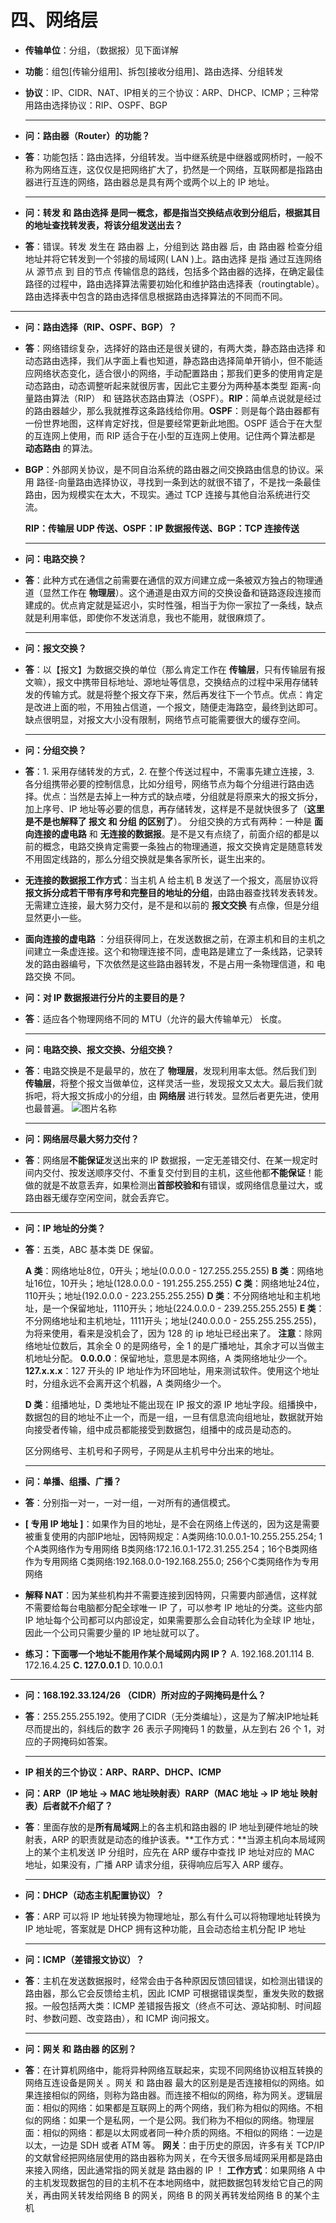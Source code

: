 # 四、网络层
* **传输单位**：分组，（数据报）见下面详解

* **功能**：组包[传输分组用]、拆包[接收分组用]、路由选择、分组转发

* **协议**：IP、CIDR、NAT、IP相关的三个协议：ARP、DHCP、ICMP；三种常用路由选择协议：RIP、OSPF、BGP

  ****
  
* **问：路由器（Router）的功能？**

* **答**：功能包括：路由选择，分组转发。当中继系统是中继器或网桥时，一般不称为网络互连，这仅仅是把网络扩大了，扔然是一个网络，互联网都是指路由器进行互连的网络，路由器总是具有两个或两个以上的 IP 地址。

  ****
  
* **问：转发 和 路由选择 是同一概念，都是指当交换结点收到分组后，根据其目的地址查找转发表，将该分组发送出去？**

*  **答**：错误。转发 发生在 路由器 上，分组到达 路由器 后，由 路由器 检查分组地址并将它转发到一个邻接的局域网( LAN )上。路由选择 是指 通过互连网络从 源节点 到 目的节点 传输信息的路线，包括多个路由器的选择，在确定最佳路径的过程中，路由选择算法需要初始化和维护路由选择表（routingtable）。路由选择表中包含的路由选择信息根据路由选择算法的不同而不同。

  ****
  
* **问：路由选择（RIP、OSPF、BGP）？**

* **答**：网络错综复杂，选择好的路由还是很关键的，有两大类，静态路由选择 和 动态路由选择，我们从字面上看也知道，静态路由选择简单开销小，但不能适应网络状态变化，适合很小的网络，手动配置路由；那我们更多的使用肯定是动态路由，动态调整听起来就很厉害，因此它主要分为两种基本类型 距离-向量路由算法（RIP） 和 链路状态路由算法（OSPF）。**RIP**：简单点说就是经过的路由器越少，那么我就推荐这条路线给你用。**OSPF**：则是每个路由器都有一份世界地图，这样肯定好找，但是要经常更新此地图。OSPF 适合于在大型的互连网上使用，而 RIP 适合于在小型的互连网上使用。记住两个算法都是 **动态路由** 的算法。

* **BGP**：外部网关协议，是不同自治系统的路由器之间交换路由信息的协议。采用 路径-向量路由选择协议，寻找到一条到达的就很不错了，不是找一条最佳路由，因为规模实在太大，不现实。通过 TCP 连接与其他自治系统进行交流。

   **RIP：传输层 UDP 传送、OSPF：IP 数据报传送、BGP：TCP 连接传送**

   ****

* **问：电路交换？**

* **答**：此种方式在通信之前需要在通信的双方间建立成一条被双方独占的物理通道（显然工作在 **物理层**）。这个通道是由双方间的交换设备和链路逐段连接而建成的。优点肯定就是延迟小，实时性强，相当于为你一家拉了一条线，缺点就是利用率低，即使你不发送消息，我也不能用，就很麻烦了。
  
  ****
  
* **问：报文交换？**

* **答**：以【报文】为数据交换的单位（那么肯定工作在 **传输层**，只有传输层有报文嘛），报文中携带目标地址、源地址等信息，交换结点的过程中采用存储转发的传输方式。就是将整个报文存下来，然后再发往下一个节点。优点：肯定是改进上面的啦，不用独占信道，一个报文，随便走海路空，最终到达即可。 缺点很明显，对报文大小没有限制，网络节点可能需要很大的缓存空间。
  
  ****
  
* **问：分组交换？**

* **答**：1. 采用存储转发的方式，2. 在整个传送过程中，不需事先建立连接，3. 各分组携带必要的控制信息，比如分组号，网络节点为每个分组进行路由选择。优点：当然是去掉上一种方式的缺点喽，分组就是将原来大的报文拆分，加上序号、IP 地址等必要的信息，再存储转发，这样是不是就快很多了（**这里是不是也解释了 报文 和 分组 的区别了**）。
分组交换的方式有两种：一种是 **面向连接的虚电路** 和 **无连接的数据报**。是不是又有点绕了，前面介绍的都是以前的概念，电路交换肯定需要一条独占的物理通道，报文交换肯定是随意转发不用固定线路的，那么分组交换就是集各家所长，诞生出来的。
  
* **无连接的数据报工作方式**：当主机 A 给主机 B 发送了一个报文，高层协议将 **报文拆分成若干带有序号和完整目的地址的分组**，由路由器查找转发表转发。无需建立连接，最大努力交付，是不是和以前的 **报文交换** 有点像，但是分组显然更小一些。

* **面向连接的虚电路** ：分组获得同上，在发送数据之前，在源主机和目的主机之间建立一条虚连接。这个和物理连接不同，虚电路是建立了一条线路，记录转发的路由器编号，下次依然是这些路由器转发，不是占用一条物理信道，和 电路交换 不同。

* **问：对 IP 数据报进行分片的主要目的是？**

* **答**：适应各个物理网络不同的 MTU（允许的最大传输单元） 长度。

  ****
  
* **问：电路交换、报文交换、分组交换？**

* **答**：电路交换是不是最早的，放在了 **物理层**，发现利用率太低。然后我们到 **传输层**，将整个报文当做单位，这样灵活一些，发现报文又太大。最后我们就拆吧，将大报文拆成小的分组，由 **网络层** 进行转发。显然后者更先进，使用也最普遍。
 ![图片名称](../../pics/电路-报文-分组交换.jpg)
  
   ****
   
* **问：网络层尽最大努力交付？**

*  **答**：网络层**不能保证**发送出来的 IP 数据报，一定无差错交付、在某一规定时间内交付、按发送顺序交付、不重复交付到目的主机，这些他都**不能保证**！能做的就是不故意丢弃，如果检测出**首部校验和**有错误，或网络信息量过大，或路由器无缓存空闲空间，就会丢弃它。

****

* **问：IP 地址的分类？**

* **答**：五类，ABC 基本类 DE 保留。
  
  **A 类**：网络地址8位，0开头；地址(0.0.0.0 - 127.255.255.255)
  **B 类**：网络地址16位，10开头；地址(128.0.0.0 - 191.255.255.255)
  **C 类**：网络地址24位，110开头；地址(192.0.0.0 - 223.255.255.255)
  **D 类**：不分网络地址和主机地址，是一个保留地址，1110开头；地址(224.0.0.0 - 239.255.255.255)
  **E 类**：不分网络地址和主机地址，1111开头；地址(240.0.0.0 - 255.255.255.255)，为将来使用，看来是没机会了，因为 128 的 ip 地址已经出来了。
  **注意**：除网络地址位数后，其余全 0 的是网络号，全 1 的是广播地址，其余才可以当做主机地址分配。
  **0.0.0.0**：保留地址，意思是本网络，A 类网络地址少一个。
  **127.x.x.x**：127 开头的 IP 地址作为环回地址，用来测试软件。使用这个地址时，分组永远不会离开这个机器，A 类网络少一个。
  
  
  
  **D 类**：组播地址，D 类地址不能出现在 IP 报文的源 IP 地址字段。组播换中，数据包的目的地址不止一个，而是一组，一旦有信息流向组地址，数据就开始向接受者传输，组中成员都能接受到数据包，组播中的成员是动态的。
  
  区分网络号、主机号和子网号，子网是从主机号中分出来的地址。
  
  ****
  
* **问：单播、组播、广播？**

* **答**：分别指一对一，一对一组，一对所有的通信模式。

* **[ 专用 IP 地址 ]**：如果作为目的地址，是不会在网络上传送的，因为这是需要被重复使用的内部IP地址，因特网规定：A类网络:10.0.0.1-10.255.255.254; 1个A类网络作为专用网络
  B类网络:172.16.0.1-172.31.255.254；16个B类网络作为专用网络
  C类网络:192.168.0.0-192.168.255.0; 256个C类网络作为专用网络

* **解释 NAT**：因为某些机构并不需要连接到因特网，只需要内部通信，这样就不需要给每台电脑都分配全球唯一 IP 了，可以参考 IP 地址的分类。这些内部 IP 地址每个公司都可以内部设定，如果需要那么会自动转化为全球 IP 地址，因此一个公司只需要少量的 IP 地址就可以了。

  

* **练习：下面哪一个地址不能用作某个局域网内网 IP？**
    A. 192.168.201.114  B. 172.16.4.25  **C. 127.0.0.1**  D. 10.0.0.1

****

* **问：168.192.33.124/26 （CIDR）所对应的子网掩码是什么？**

* **答**：255.255.255.192。使用了CIDR（无分类编址），这是为了解决IP地址耗尽而提出的，斜线后的数字 26 表示子网掩码 1 的数量，从左到右 26 个 1，对应的子网掩码如答案。

  ****

* **IP 相关的三个协议：ARP、RARP、DHCP、ICMP**

* **问：ARP（IP 地址 -> MAC 地址映射表）RARP（MAC 地址 -> IP 地址 映射表）后者就不介绍了？**

* **答**：里面存放的是**所有局域网**上的各主机和路由器的 IP 地址到硬件地址的映射表，ARP 的职责就是动态的维护该表。**工作方式：**当源主机向本局域网上的某个主机发送 IP 分组时，应先在 ARP 缓存中查找 IP 地址对应的 MAC 地址，如果没有，广播 ARP 请求分组，获得响应后写入 ARP 缓存。

  ****

* **问：DHCP（动态主机配置协议）？**

* **答**：ARP 可以将 IP 地址转换为物理地址，那么有什么可以将物理地址转换为 IP 地址呢，答案就是 DHCP 拥有这种功能，且会动态给主机分配 IP 地址

  ****

* **问：ICMP（差错报文协议）？**

* **答**：主机在发送数据报时，经常会由于各种原因反馈回错误，如检测出错误的路由器，那么它会反馈给主机，因此 ICMP 可根据错误类型，重发失败的数据报。一般包括两大类：ICMP 差错报告报文（终点不可达、源站抑制、时间超时、参数问题、改变路由），和 ICMP 询问报文。
  
  ****
  
* **问：网关 和 路由器 的区别？**
* **答**：在计算机网络中，能将异种网络互联起来，实现不同网络协议相互转换的网络互连设备是网关 。网关 和 路由器 最大的区别是是否连接相似的网络。如果连接相似的网络，则称为路由器。而连接不相似的网络，称为网关。逻辑层面：相似的网络：如果都是互联网上的两个网络，我们称为相似的网络。不相似的网络：如果一个是私网，一个是公网。我们称为不相似的网络。物理层面：相似的网络：都是以太网或者同一种介质的网络。不相似的网络：一边是以太，一边是 SDH 或者 ATM 等。
**网关**：由于历史的原因，许多有关 TCP/IP 的文献曾经把网络层使用的路由器称为网关，在今天很多局域网采用都是路由来接入网络，因此通常指的网关就是 路由器的 IP ！
**工作方式**：如果网络 A 中的主机发现数据包的目的主机不在本地网络中，就把数据包转发给它自己的网关，再由网关转发给网络 B 的网关，网络 B 的网关再转发给网络 B 的某个主机



